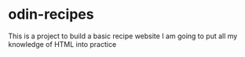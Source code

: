 # odin-recipes

This is a project to build a basic recipe website
I am going to put all my knowledge of HTML into practice

